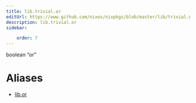 ```yaml
---
title: lib.trivial.or
editUrl: https://www.github.com/nixos/nixpkgs/blob/master/lib/trivial.nix#L116C8
description: lib.trivial.or
sidebar:

    order: 7
---
```


boolean “or”


# Aliases

- [lib.or](/nix-doc-comments/reference/lib/lib-or)


